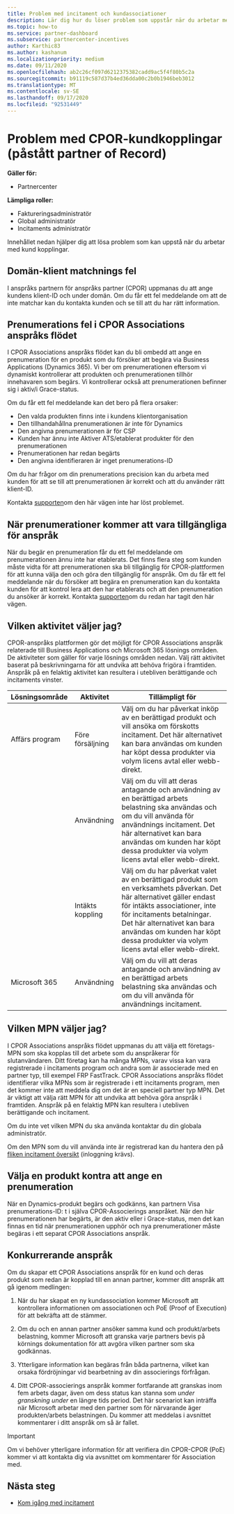 ```yaml
---
title: Problem med incitament och kundassociationer
description: Lär dig hur du löser problem som uppstår när du arbetar med CPOR-kundkopplingar (påstått partner of Record).
ms.topic: how-to
ms.service: partner-dashboard
ms.subservice: partnercenter-incentives
author: Karthic83
ms.author: kashanum
ms.localizationpriority: medium
ms.date: 09/11/2020
ms.openlocfilehash: ab2c26cf097d6212375382cadd9ac5f4f80b5c2a
ms.sourcegitcommit: b91119c587d37b4ed36dda00c2b0b1946beb3012
ms.translationtype: MT
ms.contentlocale: sv-SE
ms.lasthandoff: 09/17/2020
ms.locfileid: "92531449"
---
```

# <a name="issues-with-claimed-partner-of-record-cpor-customer-associations"></a>Problem med CPOR-kundkopplingar (påstått partner of Record)

**Gäller för:**

- Partnercenter

**Lämpliga roller:**

- Faktureringsadministratör
- Global administratör
- Incitaments administratör

Innehållet nedan hjälper dig att lösa problem som kan uppstå när du arbetar med kund kopplingar.

## <a name="domain-tenant-mismatch"></a>Domän-klient matchnings fel

I anspråks partnern för anspråks partner (CPOR) uppmanas du att ange kundens klient-ID och under domän. Om du får ett fel meddelande om att de inte matchar kan du kontakta kunden och se till att du har rätt information.

## <a name="subscription-errors-in-the-cpor-association-claim-flow"></a>Prenumerations fel i CPOR Associations anspråks flödet

I CPOR Associations anspråks flödet kan du bli ombedd att ange en prenumeration för en produkt som du försöker att begära via Business Applications (Dynamics 365). Vi ber om prenumerationen eftersom vi dynamiskt kontrollerar att produkten och prenumerationen tillhör innehavaren som begärs. Vi kontrollerar också att prenumerationen befinner sig i aktiv/i Grace-status.

Om du får ett fel meddelande kan det bero på flera orsaker:

- Den valda produkten finns inte i kundens klientorganisation
- Den tillhandahållna prenumerationen är inte för Dynamics
- Den angivna prenumerationen är för CSP
- Kunden har ännu inte Aktiver ATS/etablerat produkter för den prenumerationen
- Prenumerationen har redan begärts
- Den angivna identifieraren är inget prenumerations-ID

Om du har frågor om din prenumerations precision kan du arbeta med kunden för att se till att prenumerationen är korrekt och att du använder rätt klient-ID.

Kontakta [supporten](https://partner.microsoft.com/dashboard/support/incentives/servicerequests?category=incentives)om den här vägen inte har löst problemet.

## <a name="when-subscriptions-will-be-available-to-claim"></a>När prenumerationer kommer att vara tillgängliga för anspråk

När du begär en prenumeration får du ett fel meddelande om prenumerationen ännu inte har etablerats. Det finns flera steg som kunden måste vidta för att prenumerationen ska bli tillgänglig för CPOR-plattformen för att kunna välja den och göra den tillgänglig för anspråk. Om du får ett fel meddelande när du försöker att begära en prenumeration kan du kontakta kunden för att kontrol lera att den har etablerats och att den prenumeration du ansöker är korrekt. Kontakta [supporten](https://partner.microsoft.com/dashboard/support/incentives/servicerequests?category=incentives)om du redan har tagit den här vägen.

## <a name="which-activity-do-i-choose"></a>Vilken aktivitet väljer jag?

CPOR-anspråks plattformen gör det möjligt för CPOR Associations anspråk relaterade till Business Applications och Microsoft 365 lösnings områden. De aktiviteter som gäller för varje lösnings områden nedan. Välj rätt aktivitet baserat på beskrivningarna för att undvika att behöva frigöra i framtiden. Anspråk på en felaktig aktivitet kan resultera i utebliven berättigande och incitaments vinster.


| Lösningsområde | Aktivitet | Tillämpligt för |
| ------ | ----------- | ----------- |
| Affärs program      | Före försäljning   | Välj om du har påverkat inköp av en berättigad produkt och vill ansöka om förskotts incitament. Det här alternativet kan bara användas om kunden har köpt dessa produkter via volym licens avtal eller webb-direkt. |
|    |  Användning  | Välj om du vill att deras antagande och användning av en berättigad arbets belastning ska användas och om du vill använda för användnings incitament. Det här alternativet kan bara användas om kunden har köpt dessa produkter via volym licens avtal eller webb-direkt. |
|    | Intäkts koppling   | Välj om du har påverkat valet av en berättigad produkt som en verksamhets påverkan. Det här alternativet gäller endast för intäkts associationer, inte för incitaments betalningar. Det här alternativet kan bara användas om kunden har köpt dessa produkter via volym licens avtal eller webb-direkt.   |
| Microsoft 365   | Användning   | Välj om du vill att deras antagande och användning av en berättigad arbets belastning ska användas och om du vill använda för användnings incitament. |

## <a name="which-mpn-do-i-choose"></a>Vilken MPN väljer jag?

I CPOR Associations anspråks flödet uppmanas du att välja ett företags-MPN som ska kopplas till det arbete som du anspråkerar för slutanvändaren. Ditt företag kan ha många MPNs, varav vissa kan vara registrerade i incitaments program och andra som är associerade med en partner typ, till exempel FRP FastTrack. CPOR Associations anspråks flödet identifierar vilka MPNs som är registrerade i ett incitaments program, men det kommer inte att meddela dig om det är en speciell partner typ MPN. Det är viktigt att välja rätt MPN för att undvika att behöva göra anspråk i framtiden. Anspråk på en felaktig MPN kan resultera i utebliven berättigande och incitament.

Om du inte vet vilken MPN du ska använda kontaktar du din globala administratör.

Om den MPN som du vill använda inte är registrerad kan du hantera den på [fliken incitament översikt](https://partner.microsoft.com/dashboard/incentives/enrollment/summary) (inloggning krävs).

## <a name="choosing-a-product-vs-entering-a-subscription"></a>Välja en produkt kontra att ange en prenumeration

När en Dynamics-produkt begärs och godkänns, kan partnern Visa prenumerations-ID: t i själva CPOR-Associerings anspråket. När den här prenumerationen har begärts, är den aktiv eller i Grace-status, men det kan finnas en tid när prenumerationen upphör och nya prenumerationer måste begäras i ett separat CPOR Associations anspråk.

## <a name="competing-claims"></a>Konkurrerande anspråk

Om du skapar ett CPOR Associations anspråk för en kund och deras produkt som redan är kopplad till en annan partner, kommer ditt anspråk att gå igenom medlingen:

1. När du har skapat en ny kundassociation kommer Microsoft att kontrollera informationen om associationen och PoE (Proof of Execution) för att bekräfta att de stämmer.

2. Om du och en annan partner ansöker samma kund och produkt/arbets belastning, kommer Microsoft att granska varje partners bevis på körnings dokumentation för att avgöra vilken partner som ska godkännas.

3. Ytterligare information kan begäras från båda partnerna, vilket kan orsaka fördröjningar vid bearbetning av din associerings förfrågan.

4. Ditt CPOR-associerings anspråk kommer fortfarande att granskas inom fem arbets dagar, även om dess status kan stanna som _under granskning under_ en längre tids period. Det här scenariot kan inträffa när Microsoft arbetar med den partner som för närvarande äger produkten/arbets belastningen. Du kommer att meddelas i avsnittet kommentarer i ditt anspråk om så är fallet. 

>[!IMPORTANT]
>Om vi behöver ytterligare information för att verifiera din CPOR-CPOR (PoE) kommer vi att kontakta dig via avsnittet om kommentarer för Association med.

## <a name="next-steps"></a>Nästa steg

- [Kom igång med incitament](incentives-get-started-intro.md)
